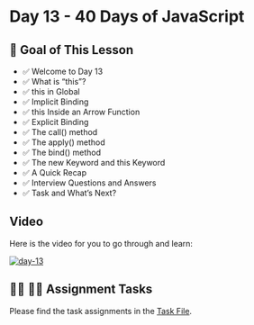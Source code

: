 # Day 13 - 40 Days of JavaScript

## **🎯 Goal of This Lesson**

- ✅ Welcome to Day 13
- ✅ What is “this”?
- ✅ this in Global
- ✅ Implicit Binding
- ✅ this Inside an Arrow Function
- ✅ Explicit Binding
- ✅ The call() method
- ✅ The apply() method
- ✅ The bind() method
- ✅ The new Keyword and this Keyword
- ✅ A Quick Recap
- ✅ Interview Questions and Answers
- ✅ Task and What’s Next?

## Video

Here is the video for you to go through and learn:

[![day-13](./banner.png)](https://youtu.be/9mfb0j9PcHw "Video")

## **👩‍💻 🧑‍💻 Assignment Tasks**

Please find the task assignments in the [Task File](./task.md).
